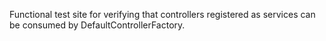 ﻿Functional test site for verifying that controllers registered as services can be consumed by DefaultControllerFactory.